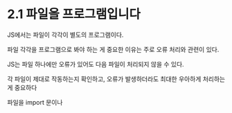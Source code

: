 # 2.1 파일을 프로그램입니다

JS에서는 파일이 각각이 별도의 프로그램이다.

파일 각각을 프로그램으로 봐야 하는 게 중요한 이유는 주로 오류 처리와 관련이 있다.

JS는 파일 하나에만 오류가 있어도 다음 파일이 처리되지 않을 수 있다.

각 파일이 제대로 작동하는지 확인하고, 오류가 발생하더라도 최대한 우아하게 처리하는 게 중요하다

파일을 import 문이나 <script type=module> 태그를 통해 읽는 경우, 해당 파일은 하나의 모듈로서 처리된다.

파일이든 모듈(상태와 외부에 노출할 용도로 만든 상태 조작 메서드의 모음)이든 고유한 작은 프로그램이라고 생각해야 한다.

# 2.2 값

백틱에서 값이 대체되는 방식을 보간법이라고 한다. 보간이 필요 없는 경우에는 큰 따움표나 작은 따옴표 중 하나를 일관되게 사용하는 게 좋다.

비어 있는 단일 값을 나타낼 때는 undefined를 사용하는 게 가장 안전한 최선의 방법이다.

## 2.2.1 배열과 객체

객체는 정렬되지 않은 키-값 쌍을 모아놓은 컬렉션이다.

## 2.2.2 값의 타입

typeof 연산자를 사용해 원시 타입 값과 객체 타입 값을 구분합니다.

# 2.3 변수 선언과 사용

변수는 값을 담는 상자라고 생각하면 된다.

var로 선언한 변수는 접근 범위가 함수스코프이다.

let으로 선언한 변수는 변수 접근 범위가 블록이다.

# 2.4 함수

JS에서 함수는 할당 가능하고 어디든 전달 가능한 값이라는 특징은 매우 중요하다.

JS에서 함수는 객체의 한 종류이다.

함수형 프로그래밍 패러다임을 지원하는 언어에서는 함수를 값으로 취급하는 게 필수이다.

함수는 값이므로 함수를 객체의 프로퍼티로 할당할 수 있다.

# 2.5 비교

## 일치 비교 `===`

- NaN이나 -0과 함께 사용되면 예상과 다르게 동작한다.
  ```tsx
  NaN === Nan; // false
  0 === -0; // true
  ```

=== 연산자는 NaN이나 -0과 함께 쓰지 않는게 최선이다. NaN과 비교할 땐 거짓말을 하지 않는 Number.isNaN()을 사용하고 -0과 비교할 때는 Object.is()를 사용해라.

일치 비교는 값의 본질이나 내용을 비교한다고 볼 수 있다.

JS에서는 객체끼리 비교할 때 비교 연산자가 구조적 일치를 판단하지 않고 독자성 일치를 비교한다.

JS에서 객체는 참조에 의해 고정되며 참조 복사본을 사용해 할당, 전달 된다. 그리고 참조를 대상으로 일치 비교가 일어난다.

## 2.5.2 강제 반환

동등 비교 `==` 는 비교 이전에 강제로 타입을 맞추는 작업을 수행한다는 점에서 === 연산자와 차이가 있다.

== 연산자는 강제 변환을 먼저 실행해 피연산자의 타입을 맞춘 이후에 === 연산자처럼 작동한다.

== 연산자는 강제 변환 동등 비교 연산자라고 저자는 생각한다.

==와 마찬가지로<,>,≤,≥는 피연산자들의 타입이 같으면 === 처럼 다르면 == 처럼 작동한다.

# 2.6 코드 구조화 패턴

## 2.6.1 클래스

클래스는 사용자가 정의한 데이터 타입으로 데이터와 이 데이터를 조작하는 동작이 들어간다.

클래스가 없다면 체계적이지 않고 가독성이 떨어지며 유지 보수하기 어려운 프로그램이 될 가능성이 높다.

## 2.6.2 모듈

모듈 패턴은 클래스와 마찬가지로 논리적 단위 기준으로 데이터와 행동을 그룹화하는 데 그 목적이 있다.

### 클래식 모듈

단순한 함수이기도 하고 함수를 호출하면 모듈 인스턴스가 생성되기 때문에 모듈 팩토리라고 설명하기도 한다.

### ES 모듈

ES모듈은 파일이라는 맥락에서 구현된다. ES 모듈 파일 하나는 모듈 하나이다.

ES 모듈을 인스턴스화하지 않아도 import 키워드를 사용해 가져오기만 한다면 단일 인스턴 처럼 사용할 수 있다.

import 키워드를 사용해 처음 모듈을 가져온 순간 인스턴스가 생기고, 동일한 모듈을 다른 곳에서 import 할 때는 이미 생성된 모듈의 참조만 가져온다.

ES 모듈은 사실상 싱글턴이라고 할 수 있다.

# 2.7 더 깊은 토끼 굴로
